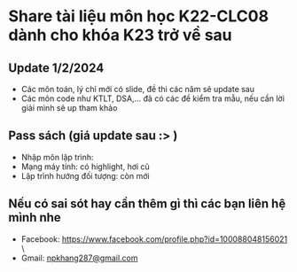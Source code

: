 # Share tài liệu môn học K22-CLC08 dành cho khóa K23 trở về sau

## Update 1/2/2024
- Các môn toán, lý chỉ mới có slide, đề thi các năm sẽ update sau
- Các môn code như KTLT, DSA,... đã có các đề kiểm tra mẫu, nếu cần lời giải mình sẽ up tham khảo

## Pass sách (giá update sau :> )
- Nhập môn lập trình:
- Mạng máy tính: có highlight, hơi cũ
- Lập trình hướng đối tượng: còn mới

## Nếu có sai sót hay cần thêm gì thì các bạn liên hệ mình nhe
- Facebook: https://www.facebook.com/profile.php?id=100088048156021 \
- Gmail: npkhang287@gmail.com
